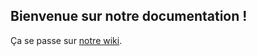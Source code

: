 ## Bienvenue sur notre documentation !

Ça se passe sur [notre wiki](https://git.unixcorn.org/UnixcornProject/public-documentation/wikis/home).

